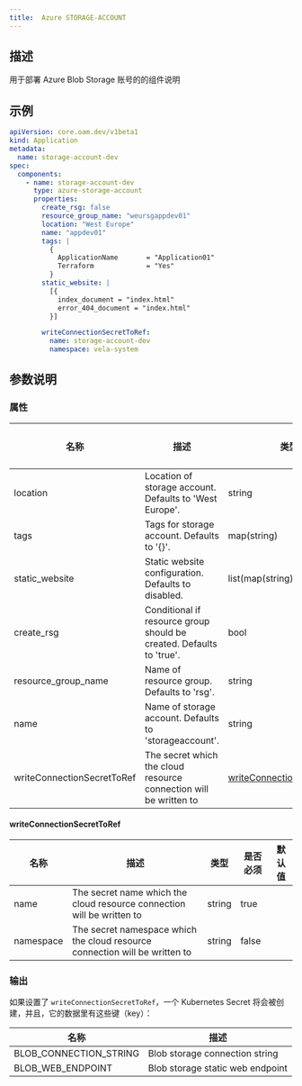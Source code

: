 ```yaml
---
title:  Azure STORAGE-ACCOUNT
---
```


## 描述

用于部署 Azure Blob Storage 账号的的组件说明

## 示例

```yaml
apiVersion: core.oam.dev/v1beta1
kind: Application
metadata:
  name: storage-account-dev
spec:
  components:
    - name: storage-account-dev
      type: azure-storage-account
      properties:
        create_rsg: false
        resource_group_name: "weursgappdev01"
        location: "West Europe"
        name: "appdev01"
        tags: |
          {
            ApplicationName       = "Application01"
            Terraform             = "Yes"
          } 
        static_website: |
          [{
            index_document = "index.html"
            error_404_document = "index.html"
          }]

        writeConnectionSecretToRef:
          name: storage-account-dev
          namespace: vela-system
```

## 参数说明


### 属性

 名称 | 描述 | 类型 | 是否必须 | 默认值 
 ------------ | ------------- | ------------- | ------------- | ------------- 
 location | Location of storage account. Defaults to 'West Europe'. | string | false |  
 tags | Tags for storage account. Defaults to '{}'. | map(string) | false |  
 static_website | Static website configuration. Defaults to disabled. | list(map(string)) | false |  
 create_rsg | Conditional if resource group should be created. Defaults to 'true'. | bool | false |  
 resource_group_name | Name of resource group. Defaults to 'rsg'. | string | false |  
 name | Name of storage account. Defaults to 'storageaccount'. | string | false |  
 writeConnectionSecretToRef | The secret which the cloud resource connection will be written to | [writeConnectionSecretToRef](#writeConnectionSecretToRef) | false |  


#### writeConnectionSecretToRef

 名称 | 描述 | 类型 | 是否必须 | 默认值 
 ------------ | ------------- | ------------- | ------------- | ------------- 
 name | The secret name which the cloud resource connection will be written to | string | true |  
 namespace | The secret namespace which the cloud resource connection will be written to | string | false |  


### 输出

如果设置了 `writeConnectionSecretToRef`，一个 Kubernetes Secret 将会被创建，并且，它的数据里有这些键（key）：

 名称 | 描述 
 ------------ | ------------- 
 BLOB_CONNECTION_STRING | Blob storage connection string
 BLOB_WEB_ENDPOINT | Blob storage static web endpoint
